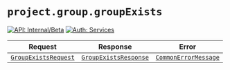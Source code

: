 # `project.group.groupExists`

[![API: Internal/Beta](https://img.shields.io/static/v1?label=API&message=Internal/Beta&color=red&style=flat-square)](/docs/developer-guide/core/api-conventions.md)
[![Auth: Services](https://img.shields.io/static/v1?label=Auth&message=Services&color=informational&style=flat-square)](/docs/developer-guide/core/types.md#role)



| Request | Response | Error |
|---------|----------|-------|
|<code><a href='#groupexistsrequest'>GroupExistsRequest</a></code>|<code><a href='#groupexistsresponse'>GroupExistsResponse</a></code>|<code><a href='/docs/reference/dk.sdu.cloud.CommonErrorMessage.md'>CommonErrorMessage</a></code>|


